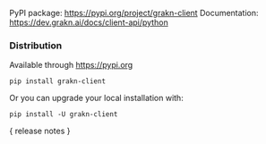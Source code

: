 PyPI package: https://pypi.org/project/grakn-client
Documentation: https://dev.grakn.ai/docs/client-api/python

### Distribution

Available through https://pypi.org
```
pip install grakn-client
```
Or you can upgrade your local installation with:
```
pip install -U grakn-client
```

{ release notes }
